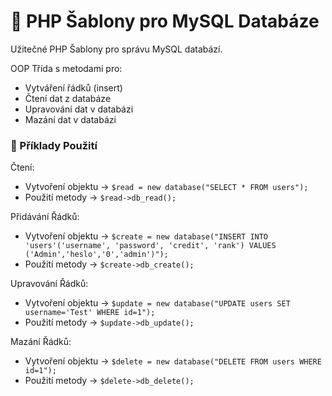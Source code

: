 # 📜 PHP Šablony pro MySQL Databáze
Užitečné PHP Šablony pro správu MySQL databází.

OOP Třída s metodami pro:
- Vytváření řádků (insert)
- Čtení dat z databáze
- Upravování dat v databázi
- Mazání dat v databázi

### 🧰️ Příklady Použití
Čtení:
- Vytvoření objektu ->  `$read = new database("SELECT * FROM users");`
- Použití metody ->  `$read->db_read();`

Přidávání Řádků:
- Vytvoření objektu ->  `$create = new database("INSERT INTO 'users'('username', 'password', 'credit', 'rank') VALUES ('Admin','heslo','0','admin')");`
- Použití metody ->  `$create->db_create();`

Upravování Řádků:
- Vytvoření objektu ->  `$update = new database("UPDATE users SET username='Test' WHERE id=1");`
- Použití metody ->  `$update->db_update();`

Mazání Řádků:
- Vytvoření objektu ->  `$delete = new database("DELETE FROM users WHERE id=1");`
- Použití metody ->  `$delete->db_delete();`
